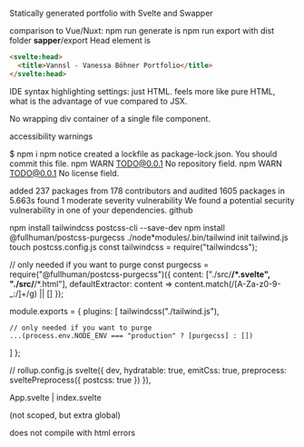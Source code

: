 Statically generated portfolio with Svelte and Swapper

comparison to Vue/Nuxt:
npm run generate is npm run export with dist folder **sapper**/export
Head element is

```html
<svelte:head>
  <title>Vannsl - Vanessa Böhner Portfolio</title>
</svelte:head>
```

IDE syntax highlighting settings: just HTML.
feels more like pure HTML, what is the advantage of vue compared to JSX.

No wrapping div container of a single file component.

accessibility warnings

\$ npm i
npm notice created a lockfile as package-lock.json. You should commit this file.
npm WARN TODO@0.0.1 No repository field.
npm WARN TODO@0.0.1 No license field.

added 237 packages from 178 contributors and audited 1605 packages in 5.663s
found 1 moderate severity vulnerability
We found a potential security vulnerability in one of your dependencies. github

npm install tailwindcss postcss-cli --save-dev
npm install @fullhuman/postcss-purgecss
./node\*modules/.bin/tailwind init tailwind.js
touch postcss.config.js
const tailwindcss = require("tailwindcss");

// only needed if you want to purge
const purgecss = require("@fullhuman/postcss-purgecss")({
content: ["./src/**/*.svelte", "./src/**/*.html"],
defaultExtractor: content => content.match(/[A-Za-z0-9-_:/]+/g) || []
});

module.exports = {
plugins: [
tailwindcss("./tailwind.js"),

    // only needed if you want to purge
    ...(process.env.NODE_ENV === "production" ? [purgecss] : [])

]
};

// rollup.config.js
svelte({
dev,
hydratable: true,
emitCss: true,
preprocess: sveltePreprocess({ postcss: true })
}),

App.svelte | index.svelte

<style global>
  @tailwind base;
  @tailwind components;
  @tailwind utilities;
</style>

(not scoped, but extra global)

does not compile with html errors
